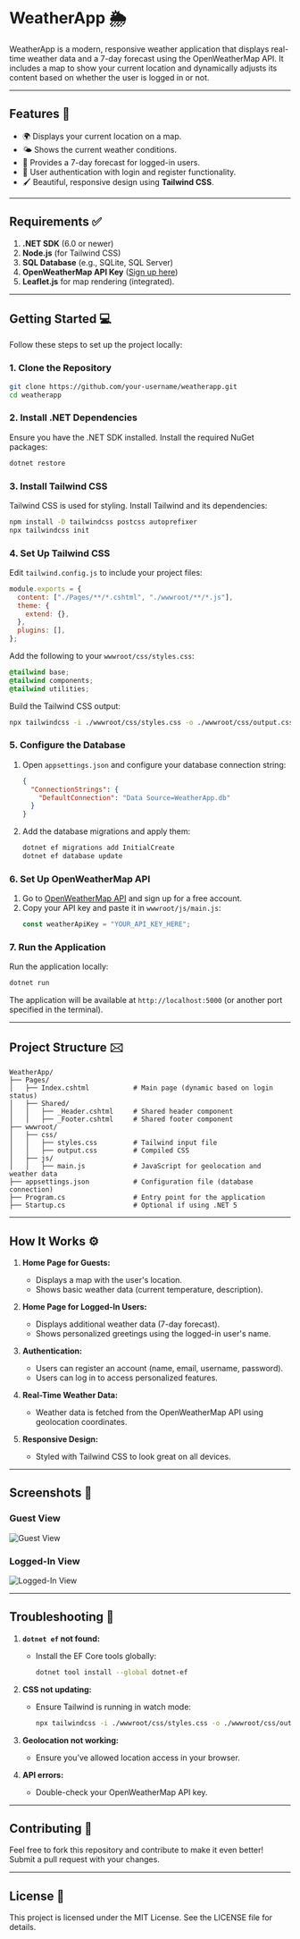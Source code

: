 # WeatherApp 🌦️

WeatherApp is a modern, responsive weather application that displays real-time weather data and a 7-day forecast using the OpenWeatherMap API. It includes a map to show your current location and dynamically adjusts its content based on whether the user is logged in or not.

---

## Features 🚀
- 🌍 Displays your current location on a map.
- 🌤️ Shows the current weather conditions.
- 📅 Provides a 7-day forecast for logged-in users.
- 🔑 User authentication with login and register functionality.
- 🖌️ Beautiful, responsive design using **Tailwind CSS**.

---

## Requirements ✅
1. **.NET SDK** (6.0 or newer)
2. **Node.js** (for Tailwind CSS)
3. **SQL Database** (e.g., SQLite, SQL Server)
4. **OpenWeatherMap API Key** ([Sign up here](https://openweathermap.org/api))
5. **Leaflet.js** for map rendering (integrated).

---

## Getting Started 💻

Follow these steps to set up the project locally:

### 1. Clone the Repository
```bash
git clone https://github.com/your-username/weatherapp.git
cd weatherapp
```

### 2. Install .NET Dependencies
Ensure you have the .NET SDK installed. Install the required NuGet packages:
```bash
dotnet restore
```

### 3. Install Tailwind CSS
Tailwind CSS is used for styling. Install Tailwind and its dependencies:
```bash
npm install -D tailwindcss postcss autoprefixer
npx tailwindcss init
```

### 4. Set Up Tailwind CSS
Edit `tailwind.config.js` to include your project files:
```javascript
module.exports = {
  content: ["./Pages/**/*.cshtml", "./wwwroot/**/*.js"],
  theme: {
    extend: {},
  },
  plugins: [],
};
```

Add the following to your `wwwroot/css/styles.css`:
```css
@tailwind base;
@tailwind components;
@tailwind utilities;
```

Build the Tailwind CSS output:
```bash
npx tailwindcss -i ./wwwroot/css/styles.css -o ./wwwroot/css/output.css --watch
```

### 5. Configure the Database
1. Open `appsettings.json` and configure your database connection string:
   ```json
   {
     "ConnectionStrings": {
       "DefaultConnection": "Data Source=WeatherApp.db"
     }
   }
   ```
2. Add the database migrations and apply them:
   ```bash
   dotnet ef migrations add InitialCreate
   dotnet ef database update
   ```

### 6. Set Up OpenWeatherMap API
1. Go to [OpenWeatherMap API](https://openweathermap.org/api) and sign up for a free account.
2. Copy your API key and paste it in `wwwroot/js/main.js`:
   ```javascript
   const weatherApiKey = "YOUR_API_KEY_HERE";
   ```

### 7. Run the Application
Run the application locally:
```bash
dotnet run
```
The application will be available at `http://localhost:5000` (or another port specified in the terminal).

---

## Project Structure 🖂️
```
WeatherApp/
├── Pages/
│   ├── Index.cshtml           # Main page (dynamic based on login status)
│   ├── Shared/
│   │   ├── _Header.cshtml     # Shared header component
│   │   ├── _Footer.cshtml     # Shared footer component
├── wwwroot/
│   ├── css/
│   │   ├── styles.css         # Tailwind input file
│   │   ├── output.css         # Compiled CSS
│   ├── js/
│   │   ├── main.js            # JavaScript for geolocation and weather data
├── appsettings.json           # Configuration file (database connection)
├── Program.cs                 # Entry point for the application
├── Startup.cs                 # Optional if using .NET 5
```

---

## How It Works ⚙️

1. **Home Page for Guests:**
   - Displays a map with the user's location.
   - Shows basic weather data (current temperature, description).

2. **Home Page for Logged-In Users:**
   - Displays additional weather data (7-day forecast).
   - Shows personalized greetings using the logged-in user's name.

3. **Authentication:**
   - Users can register an account (name, email, username, password).
   - Users can log in to access personalized features.

4. **Real-Time Weather Data:**
   - Weather data is fetched from the OpenWeatherMap API using geolocation coordinates.

5. **Responsive Design:**
   - Styled with Tailwind CSS to look great on all devices.

---

## Screenshots 🌟

### Guest View
![Guest View](link-to-image)

### Logged-In View
![Logged-In View](link-to-image)

---

## Troubleshooting 🔧

1. **`dotnet ef` not found:**
   - Install the EF Core tools globally:
     ```bash
     dotnet tool install --global dotnet-ef
     ```

2. **CSS not updating:**
   - Ensure Tailwind is running in watch mode:
     ```bash
     npx tailwindcss -i ./wwwroot/css/styles.css -o ./wwwroot/css/output.css --watch
     ```

3. **Geolocation not working:**
   - Ensure you’ve allowed location access in your browser.

4. **API errors:**
   - Double-check your OpenWeatherMap API key.

---

## Contributing 🤝
Feel free to fork this repository and contribute to make it even better! Submit a pull request with your changes.

---

## License 📜
This project is licensed under the MIT License. See the LICENSE file for details.
